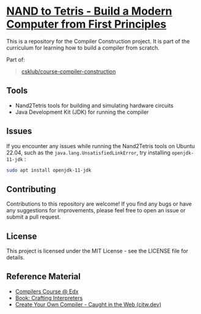 [NAND to Tetris - Build a Modern Computer from First Principles](https://coursera.org/share/c4583b709272444e504a4562e1cfa0b8)
=

This is a repository for the Compiler Construction project. It is part of the curriculum for learning how to build a compiler from scratch.

Part of: 
> [csklub/course-compiler-construction](https://github.com/csklub/course-compiler-construction)

Tools
-

- Nand2Tetris tools for building and simulating hardware circuits
- Java Development Kit (JDK) for running the compiler

Issues
-

If you encounter any issues while running the Nand2Tetris tools on Ubuntu 22.04, such as the `java.lang.UnsatisfiedLinkError`, try installing `openjdk-11-jdk` :

```sh
sudo apt install openjdk-11-jdk
```

Contributing
-

Contributions to this repository are welcome! If you find any bugs or have any suggestions for improvements, please feel free to open an issue or submit a pull request.

License
-

This project is licensed under the MIT License - see the LICENSE file for details.

Reference Material
-

- [Compilers Course @ Edx](https://learning.edx.org/course/course-v1:StanfordOnline+SOE.YCSCS1+3T2020/home)
- [Book: Crafting Interpreters](https://craftinginterpreters.com/)
- [Create Your Own Compiler - Caught in the Web (citw.dev)](https://citw.dev/tutorial/create-your-own-compiler?p=1)
